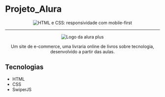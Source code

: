 # Projeto_Alura

<p align="center"> <img src="https://imgur.com/Hy6t2jH.png" alt="HTML e CSS: responsividade com mobile-first"> </p>

<hr>

<p align="center"> <img src="https://github.com/MonicaHillman/alurabooks/blob/aula05/img/Logo.svg" alt="Logo da alura plus"> </p>
<p align="center">Um site de e-commerce, uma livraria online de livros sobre tecnologia, desenvolvido a partir das aulas.</p>

## Tecnologias
* HTML
* CSS
* SwiperJS
